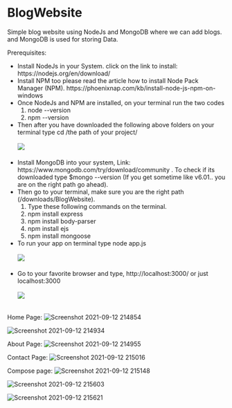 # BlogWebsite
Simple blog website using NodeJs and MongoDB where we can add blogs. and MongoDB is used for storing Data.

Prerequisites:
<ul>
<li> Install NodeJs in your System. click on the link to install: https://nodejs.org/en/download/ </li>
<li>Install NPM too please read the article how to install Node Pack Manager (NPM). https://phoenixnap.com/kb/install-node-js-npm-on-windows </li>
<li> Once NodeJs and NPM are installed, on your terminal run the two codes
     <ol>
           <li>  node --version </li>
           <li>  npm  --version </li>
      </ol>
 </li>
<li>Then after you have downloaded the following above folders on your terminal type cd /the path of your project/ <br><br>
 <img src="https://user-images.githubusercontent.com/69399036/133049723-1d062847-4a49-4c35-be99-bc0787103cd1.png">
</li> <br>

<li>Install MongoDB into your system, Link: https://www.mongodb.com/try/download/community . To check if its downloaded type $mongo --version (If you get sometime like v6.01..        you are on the right path go ahead).</li>
<li>Then go to your terminal, make sure you are the right path (/downloads/BlogWebsite).
      <ol>
     <li> Type these following commands on the terminal.
          <li> npm install express </li>
          <li> npm install body-parser  </li>
          <li> npm install ejs  </li>
          <li> npm install mongoose  </li>
      </ol>      
</li>
<li>To run your app on terminal type node app.js <br><br>
     <img src="https://user-images.githubusercontent.com/69399036/133051291-389e4c97-d032-4f9c-8782-7475740fc3dc.png">
</li><br>
      
<li>Go to  your favorite browser and type, http://localhost:3000/ or just localhost:3000 <br><br>
     <img src ="https://user-images.githubusercontent.com/69399036/133051745-7ddccff3-576b-4b24-a42e-6adab6f09a40.png">
</li> <br>
      
</ul>      
      

     
      
      
      

          
          
Home Page:
![Screenshot 2021-09-12 214854](https://user-images.githubusercontent.com/69399036/133045898-1fa1dc24-ccf5-463b-80d4-82f6737d2a01.png)

![Screenshot 2021-09-12 214934](https://user-images.githubusercontent.com/69399036/133046121-cd231a93-8741-410a-9716-a37e470a00e1.png)

About Page:
![Screenshot 2021-09-12 214955](https://user-images.githubusercontent.com/69399036/133046153-846da514-c1c6-4c42-8291-199ab1527c20.png)

Contact Page: 
![Screenshot 2021-09-12 215016](https://user-images.githubusercontent.com/69399036/133046234-d7b15c38-2b62-4c17-9dd8-ab378fad92df.png)

Compose page:
![Screenshot 2021-09-12 215148](https://user-images.githubusercontent.com/69399036/133046270-f95ad4b9-aa36-49a6-98c4-f6721cb8e7f7.png)

![Screenshot 2021-09-12 215603](https://user-images.githubusercontent.com/69399036/133046299-33124752-1ddd-4f08-9c7d-80f24e71c5af.png)

![Screenshot 2021-09-12 215621](https://user-images.githubusercontent.com/69399036/133046332-dbd1a443-74e1-40a2-b7fb-242986c0fcbc.png)




